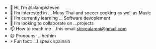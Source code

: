 - 👋 Hi, I’m @alampisteven
- 👀 I’m interested in ... Muay Thai and soccer cooking  as well as Music 
- 🌱 I’m currently learning ... Software devoplement
- 💞️ I’m looking to collaborate on ...projects 
- 📫 How to reach me ...this email stevealampi@gmail.com
- 😄 Pronouns: ...he/him
- ⚡ Fun fact: ...I speak spainsih 

<!---
alampisteven/alampisteven is a ✨ special ✨ repository because its `README.md` (this file) appears on your GitHub profile.
You can click the Preview link to take a look at your changes.
--->
